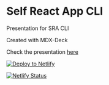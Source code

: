 # Self React App CLI

Presentation for SRA CLI

Created with MDX-Deck

Check the presentation [here](http:/sra.mau.sh)

[![Deploy to Netlify](https://www.netlify.com/img/deploy/button.svg)](https://app.netlify.com/start/deploy?repository=https://github.com/maumercado/self_react_app_deck)

[![Netlify Status](https://api.netlify.com/api/v1/badges/af7d972d-9d50-4077-b47c-19c26e5d8344/deploy-status)](https://app.netlify.com/sites/awesome-ptolemy-58e17c/deploys)
